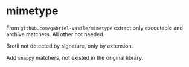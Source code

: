 mimetype
========

From `github.com/gabriel-vasile/mimetype` extract only executable and archive matchers.
All other not needed.

Brotli not detected by signature, only by extension.

Add `snappy` matchers, not existed in the original library.

